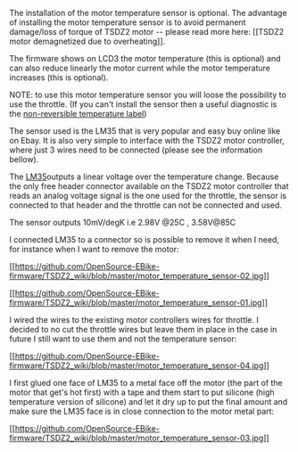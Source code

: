 The installation of the motor temperature sensor is optional. The advantage of installing the motor temperature sensor is to avoid permanent damage/loss of torque of TSDZ2 motor -- please read more here: [[TSDZ2 motor demagnetized due to overheating]].

The firmware shows on LCD3 the motor temperature (this is optional) and can also reduce linearly the motor current while the motor temperature increases (this is optional).

NOTE: to use this motor temperature sensor you will loose the possibility to use the throttle. (If you can't install the sensor then a useful diagnostic is the [non-reversible temperature label](https://nz.rs-online.com/web/p/temperature-sensitive-labels/7799772/))

The sensor used is the LM35 that is very popular and easy buy online like on Ebay. It is also very simple to interface with the TSDZ2 motor controller, where just 3 wires need to be connected (please see the information bellow).

The [LM35](http://www.ti.com/lit/ds/symlink/lm35.pdf)outputs a linear voltage over the temperature change. Because the only free header connector available on the TSDZ2 motor controller that reads an analog voltage signal is the one used for the throttle, the sensor is connected to that header and the throttle can not be connected and used.

The sensor outputs 10mV/degK i.e 2.98V @25C , 3.58V@85C

I connected LM35 to a connector so is possible to remove it when I need, for instance when I want to remove the motor:

[[https://github.com/OpenSource-EBike-firmware/TSDZ2_wiki/blob/master/motor_temperature_sensor-02.jpg]]

[[https://github.com/OpenSource-EBike-firmware/TSDZ2_wiki/blob/master/motor_temperature_sensor-01.jpg]]

I wired the wires to the existing motor controllers wires for throttle. I decided to no cut the throttle wires but leave them in place in the case in future I still want to use them and not the temperature sensor:

[[https://github.com/OpenSource-EBike-firmware/TSDZ2_wiki/blob/master/motor_temperature_sensor-04.jpg]]

I first glued one face of LM35 to a metal face off the motor (the part of the motor that get's hot first) with a tape and them start to put silicone (high temperature version of silicone) and let it dry up to put the final amount and make sure the LM35 face is in close connection to the motor metal part:

[[https://github.com/OpenSource-EBike-firmware/TSDZ2_wiki/blob/master/motor_temperature_sensor-03.jpg]]